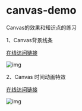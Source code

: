 # canvas-demo
Canvas的效果和知识点的练习

1、Canvas背景线条

[在线访问链接](http://codehtml.cn/canvas-demo/lines-bg/index.html)

![img](http://codehtml.cn/canvas-demo/resources/images/demo1.gif)

2、Canvas 时间动画特效

[在线访问链接](http://codehtml.cn/canvas-demo/clock/index.html)

![img](http://codehtml.cn/canvas-demo/resources/images/demo2.gif)
